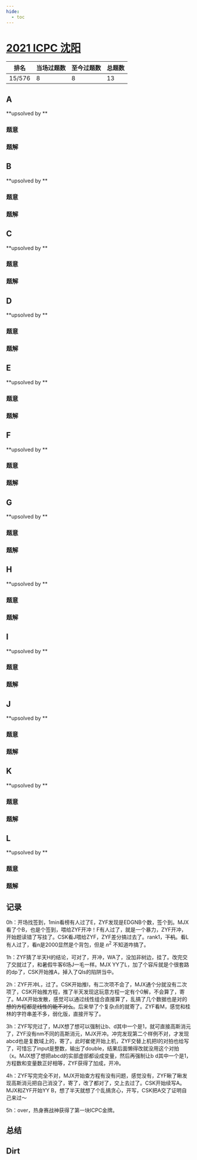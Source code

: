 ```yaml
---
hide:
  - toc
---
```


# [2021 ICPC 沈阳](https://ac.nowcoder.com/acm/contest/24346)

| 排名   | 当场过题数 | 至今过题数 | 总题数 |
| ------ | ---------- | ---------- | ------ |
| 15/576 | 8          | 8          | 13     |

## **A**

**upsolved by **

### 题意



### 题解



## **B**

**upsolved by **

### 题意



### 题解



## **C**

**upsolved by **

### 题意



### 题解



## **D**

**upsolved by **

### 题意



### 题解



## **E**

**upsolved by **

### 题意



### 题解



## **F**

**upsolved by **

### 题意



### 题解



## **G**

**upsolved by **

### 题意



### 题解



## **H**

**upsolved by **

### 题意



### 题解



## **I**

**upsolved by **

### 题意



### 题解



## **J**

**upsolved by **

### 题意



### 题解



## **K**

**upsolved by **

### 题意



### 题解



## **L**

**upsolved by **

### 题意



### 题解



## **记录**

0h：开场找签到，1min看榜有人过了E，ZYF发现是EDGNB个数，签个到。MJX看了个B，也是个签到，喂给ZYF开冲！F有人过了，就是一个暴力，ZYF开冲，开始题读错了写挂了。CSK看J喂给ZYF，ZYF差分搞过去了。rank1，<del>下机</del>。看L有人过了，看n是2000显然是个背包，但是 $n^2$ 不知道咋搞了。

1h：ZYF猜了半天H的结论，可对了，开冲，WA了，没加非树边，挂了。改完交了交就过了，和暑假牛客6场J一毛一样。MJX YY了L，加了个容斥就是个很套路的dp了，CSK开始推A，掉入了Qls的陷阱当中。

2h：ZYF开冲L，过了。CSK开始推I，有二次项不会了，MJX通个分就没有二次项了，CSK开始推方程，推了半天发现这玩意方程一定有个0解，不会算了，寄了。MJX开始发散，感觉可以通过线性组合直接算了，乱搞了几个数据也是对的<del>想的方程都是线性的能不对么</del>。后来举了个复杂点的就寄了。ZYF看M，感觉和桂林的字符串差不多，弱化版，直接开写了。

3h：ZYF写完过了，MJX想了想可以强制让b、d其中一个是1，就可直接高斯消元了，ZYF没有nm不同的高斯消元，MJX开冲。冲完发现第二个样例不对，才发现abcd也是复数域上的，寄了。此时崔佬开始上机，ZYF交替上机把I的对拍也给写了，可惜忘了input是整数，输出了double，结果后面懒得改就没用这个对拍（x。MJX想了想把abcd的实部虚部都设成变量，然后再强制让b d其中一个是1，方程数和变量数正好相等，ZYF获得了加成，开冲。

4h：ZYF写完完全不对，MJX开始查方程有没有问题，感觉没有，ZYF瞅了瞅发现高斯消元把自己消没了，寄了，改了都对了，交上去过了。CSK开始续写A。MJX和ZYF开始YY B，想了半天就想了个乱搞贪心，开写，CSK把A交了证明自己来过～

5h：over，热身赛战神获得了第一块ICPC金牌。

## **总结**

## **Dirt**



